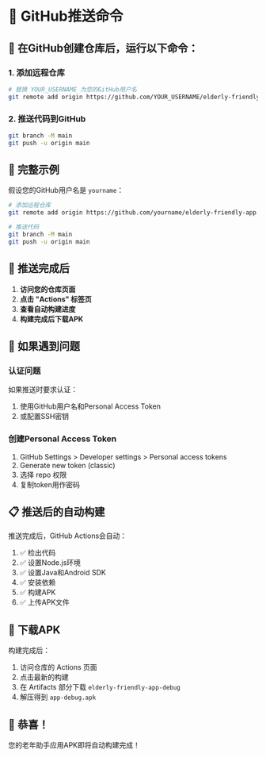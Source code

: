 # 🚀 GitHub推送命令

## 📝 在GitHub创建仓库后，运行以下命令：

### 1. 添加远程仓库
```bash
# 替换 YOUR_USERNAME 为您的GitHub用户名
git remote add origin https://github.com/YOUR_USERNAME/elderly-friendly-app.git
```

### 2. 推送代码到GitHub
```bash
git branch -M main
git push -u origin main
```

## 🎯 完整示例

假设您的GitHub用户名是 `yourname`：

```bash
# 添加远程仓库
git remote add origin https://github.com/yourname/elderly-friendly-app.git

# 推送代码
git branch -M main
git push -u origin main
```

## 📱 推送完成后

1. **访问您的仓库页面**
2. **点击 "Actions" 标签页**
3. **查看自动构建进度**
4. **构建完成后下载APK**

## 🔧 如果遇到问题

### 认证问题
如果推送时要求认证：
1. 使用GitHub用户名和Personal Access Token
2. 或配置SSH密钥

### 创建Personal Access Token
1. GitHub Settings > Developer settings > Personal access tokens
2. Generate new token (classic)
3. 选择 repo 权限
4. 复制token用作密码

## 📋 推送后的自动构建

推送完成后，GitHub Actions会自动：
1. ✅ 检出代码
2. ✅ 设置Node.js环境
3. ✅ 设置Java和Android SDK
4. ✅ 安装依赖
5. ✅ 构建APK
6. ✅ 上传APK文件

## 📱 下载APK

构建完成后：
1. 访问仓库的 Actions 页面
2. 点击最新的构建
3. 在 Artifacts 部分下载 `elderly-friendly-app-debug`
4. 解压得到 `app-debug.apk`

## 🎉 恭喜！

您的老年助手应用APK即将自动构建完成！

